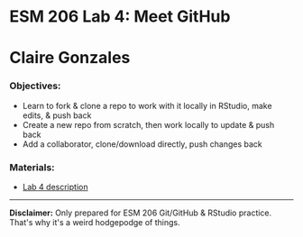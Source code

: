 # ESM 206 Lab 4: Meet GitHub

# Claire Gonzales

### Objectives:

- Learn to fork & clone a repo to work with it locally in RStudio, make edits, & push back
- Create a new repo from scratch, then work locally to update & push back
- Add a collaborator, clone/download directly, push changes back

### Materials: 

- [Lab 4 description](https://drive.google.com/open?id=1KX6_bKA8BOO0NdsUviVi0HCT-q9iTCtTYsS1dGNQJfU)

----------
**Disclaimer:** Only prepared for ESM 206 Git/GitHub & RStudio practice. That's why it's a weird hodgepodge of things. 


